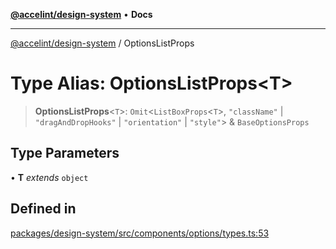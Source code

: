 [**@accelint/design-system**](../README.md) • **Docs**

***

[@accelint/design-system](../README.md) / OptionsListProps

# Type Alias: OptionsListProps\<T\>

> **OptionsListProps**\<`T`\>: `Omit`\<`ListBoxProps`\<`T`\>, `"className"` \| `"dragAndDropHooks"` \| `"orientation"` \| `"style"`\> & `BaseOptionsProps`

## Type Parameters

• **T** *extends* `object`

## Defined in

[packages/design-system/src/components/options/types.ts:53](https://github.com/gohypergiant/standard-toolkit/blob/258694cea8ed8bbd956b3cf5da47c2c9debcf127/packages/design-system/src/components/options/types.ts#L53)
